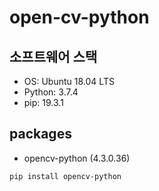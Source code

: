 # open-cv-python

## 소프트웨어 스택

- OS: Ubuntu 18.04 LTS
- Python: 3.7.4
- pip: 19.3.1

## packages

- opencv-python (4.3.0.36)
```
pip install opencv-python
```